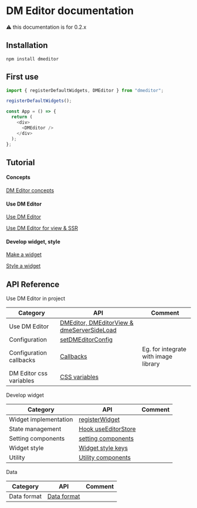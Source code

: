 # DM Editor documentation

⚠️ this documentation is for 0.2.x

## Installation

```shell
npm install dmeditor
```

## First use

```typescript
import { registerDefaultWidgets, DMEditor } from "dmeditor";

registerDefaultWidgets();

const App = () => {
  return (
    <div>
      <DMEditor />
    </div>
  );
};
```

## Tutorial

#### Concepts

[DM Editor concepts](./tutorial/concepts.md)

#### Use DM Editor

[Use DM Editor](./tutorial/use-dmeditor.md)

[Use DM Editor for view & SSR](./tutorial/use-dmeditor-view.md)

#### Develop widget, style

[Make a widget](./tutorial/how-to-make-widget.md)

[Style a widget](./tutorial/How-to-make-a-widget-style.md)

## API Reference

Use DM Editor in project

| Category                | API                                                                   | Comment                              |
| ----------------------- | --------------------------------------------------------------------- | ------------------------------------ |
| Use DM Editor           | [DMEditor, DMEditorView & dmeServerSideLoad](./reference/dmeditor.md) |                                      |
| Configuration           | [setDMEditorConfig](./reference/configuration.md)                     |                                      |
| Configuration callbacks | [Callbacks](./reference/callbacks.md)                                 | Eg. for integrate with image library |
| DM Editor css variables | [CSS variables](./reference/css-variables.md)                         |                                      |

Develop widget

| Category              | API                                                     | Comment |
| --------------------- | ------------------------------------------------------- | ------- |
| Widget implementation | [registerWidget](./reference/widget.md)                 |         |
| State management      | [Hook useEditorStore](./tutorial/useEditorStore.md)     |         |
| Setting components    | [setting components](./reference/setting-components.md) |         |
| Widget style          | [Widget style keys](./reference/widget-style-keys.md)   |         |
| Utility               | [Utility components](./reference/utility.md)            |         |

Data

| Category    | API                | Comment |
| ----------- | ------------------ | ------- |
| Data format | [Data format](./#) |         |

